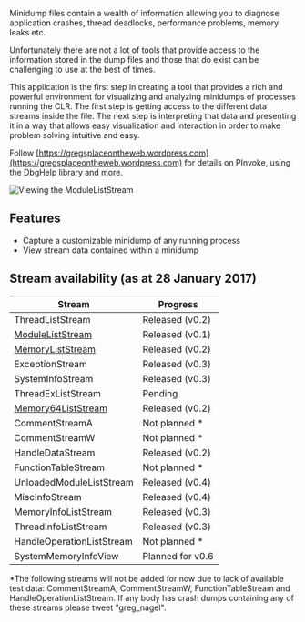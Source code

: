 Minidump files contain a wealth of information allowing you to diagnose application crashes, thread deadlocks, performance problems, memory leaks etc.

Unfortunately there are not a lot of tools that provide access to the information stored in the dump files and those that do exist can be challenging to use at the best of times.

This application is the first step in creating a tool that provides a rich and powerful environment for visualizing and analyzing minidumps of processes running the CLR. The first step is getting access to the different data streams inside the file. The next step is interpreting that data and presenting it in a way that allows easy visualization and interaction in order to make problem solving intuitive and easy.

Follow [https://gregsplaceontheweb.wordpress.com](https://gregsplaceontheweb.wordpress.com) for details on PInvoke, using the DbgHelp library and more.

![Viewing the ModuleListStream](https://github.com/GregTheDev/MinidumpExplorer/blob/master/Images/Home_mde_main_window.png)

## Features
* Capture a customizable minidump of any running process
* View stream data contained within a minidump

## Stream availability (as at 28 January 2017)
| Stream | Progress |
| ----- | ----- |
| ThreadListStream | Released (v0.2) |
| [ModuleListStream](http://gregsplaceontheweb.wordpress.com/2014/04/08/reading-minidump-files-part-3-of-4-reading-stream-data-returned-from-minidumpreaddumpstream/) | Released (v0.1) |
| [MemoryListStream](http://gregsplaceontheweb.wordpress.com/2014/05/30/minidump-explorer-v0-2-reading-minidump-memoryliststream-and-memory64liststream) | Released (v0.2) |
| ExceptionStream | Released (v0.3) |
| SystemInfoStream | Released (v0.3) |
| ThreadExListStream | Pending |
| [Memory64ListStream](http://gregsplaceontheweb.wordpress.com/2014/05/30/minidump-explorer-v0-2-reading-minidump-memoryliststream-and-memory64liststream) | Released (v0.2) |
| CommentStreamA | Not planned * |
| CommentStreamW | Not planned * |
| HandleDataStream | Released (v0.2) |
| FunctionTableStream | Not planned * |
| UnloadedModuleListStream | Released (v0.4) |
| MiscInfoStream | Released (v0.4) |
| MemoryInfoListStream | Released (v0.3) |
| ThreadInfoListStream | Released (v0.3) |
| HandleOperationListStream | Not planned * |
| SystemMemoryInfoView | Planned for v0.6 |

*The following streams will not be added for now due to lack of available test data: CommentStreamA, CommentStreamW, FunctionTableStream and HandleOperationListStream. If any body has crash dumps containing any of these streams please tweet "greg_nagel".

